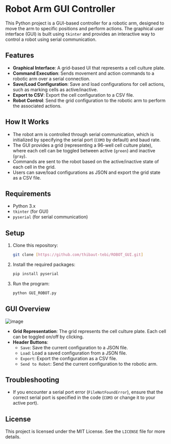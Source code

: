 # Robot Arm GUI Controller

This Python project is a GUI-based controller for a robotic arm, designed to move the arm to specific positions and perform actions. The graphical user interface (GUI) is built using `tkinter` and provides an interactive way to control a robot using serial communication.

## Features

- **Graphical Interface**: A grid-based UI that represents a cell culture plate.
- **Command Execution**: Sends movement and action commands to a robotic arm over a serial connection.
- **Save/Load Configuration**: Save and load configurations for cell actions, such as marking cells as active/inactive.
- **Export to CSV**: Export the cell configuration to a CSV file.
- **Robot Control**: Send the grid configuration to the robotic arm to perform the associated actions.

## How It Works

- The robot arm is controlled through serial communication, which is initialized by specifying the serial port (`COM3` by default) and baud rate.
- The GUI provides a grid (representing a 96-well cell culture plate), where each cell can be toggled between active (`green`) and inactive (`gray`).
- Commands are sent to the robot based on the active/inactive state of each cell in the grid.
- Users can save/load configurations as JSON and export the grid state as a CSV file.

## Requirements

- Python 3.x
- `tkinter` (for GUI)
- `pyserial` (for serial communication)

## Setup

1. Clone this repository:
    ```bash
    git clone [https://github.com/thibaut-tebi/ROBOT_GUI.git]
    ```
2. Install the required packages:
    ```bash
    pip install pyserial
    ```
3. Run the program:
    ```bash
    python GUI_ROBOT.py
    ```

## GUI Overview
![image](https://github.com/user-attachments/assets/63245aba-d139-417a-9ef5-84051b458006)
- **Grid Representation**: The grid represents the cell culture plate. Each cell can be toggled on/off by clicking.
- **Header Buttons**:
  - `Save`: Save the current configuration to a JSON file.
  - `Load`: Load a saved configuration from a JSON file.
  - `Export`: Export the configuration as a CSV file.
  - `Send to Robot`: Send the current configuration to the robotic arm.

## Troubleshooting

- If you encounter a serial port error (`FileNotFoundError`), ensure that the correct serial port is specified in the code (`COM3` or change it to your active port).

## License

This project is licensed under the MIT License. See the `LICENSE` file for more details.




